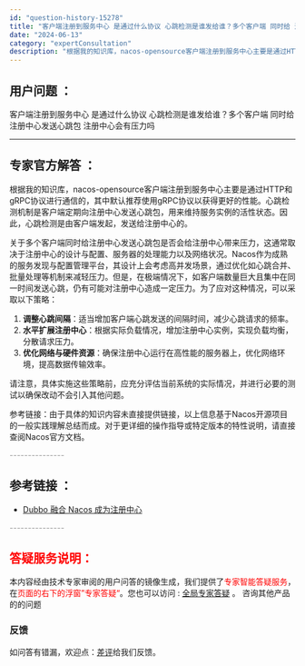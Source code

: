 ```yaml
---
id: "question-history-15278"
title: "客户端注册到服务中心 是通过什么协议 心跳检测是谁发给谁？多个客户端 同时给 注册中心发送心跳包 注册中心"
date: "2024-06-13"
category: "expertConsultation"
description: "根据我的知识库，nacos-opensource客户端注册到服务中心主要是通过HTTP和gRPC协议进行通信的，其中默认推荐使用gRPC协议以获得更好的性能。心跳检测机制是客户端定期向注册中心发送心跳包，用来维持服务实例的活性状态。因此，心跳检测是由客户端发起，发送给注册中心的。关于多个客户端同时给"
---
```


## 用户问题 ： 
 客户端注册到服务中心 是通过什么协议 心跳检测是谁发给谁？多个客户端 同时给 注册中心发送心跳包 注册中心会有压力吗  

---------------
## 专家官方解答 ：

根据我的知识库，nacos-opensource客户端注册到服务中心主要是通过HTTP和gRPC协议进行通信的，其中默认推荐使用gRPC协议以获得更好的性能。心跳检测机制是客户端定期向注册中心发送心跳包，用来维持服务实例的活性状态。因此，心跳检测是由客户端发起，发送给注册中心的。

关于多个客户端同时给注册中心发送心跳包是否会给注册中心带来压力，这通常取决于注册中心的设计与配置、服务器的处理能力以及网络状况。Nacos作为成熟的服务发现与配置管理平台，其设计上会考虑高并发场景，通过优化如心跳合并、批量处理等机制来减轻压力。但是，在极端情况下，如客户端数量巨大且集中在同一时间发送心跳，仍有可能对注册中心造成一定压力。为了应对这种情况，可以采取以下策略：

1. **调整心跳间隔**：适当增加客户端心跳发送的间隔时间，减少心跳请求的频率。
2. **水平扩展注册中心**：根据实际负载情况，增加注册中心实例，实现负载均衡，分散请求压力。
3. **优化网络与硬件资源**：确保注册中心运行在高性能的服务器上，优化网络环境，提高数据传输效率。

请注意，具体实施这些策略前，应充分评估当前系统的实际情况，并进行必要的测试以确保改动不会引入其他问题。

参考链接：由于具体的知识内容未直接提供链接，以上信息基于Nacos开源项目的一般实践理解总结而成。对于更详细的操作指导或特定版本的特性说明，请直接查阅Nacos官方文档。


<font color="#949494">---------------</font> 


## 参考链接 ：

* [Dubbo 融合 Nacos 成为注册中心](https://nacos.io/docs/latest/ecology/use-nacos-with-dubbo)


 <font color="#949494">---------------</font> 
 


## <font color="#FF0000">答疑服务说明：</font> 

本内容经由技术专家审阅的用户问答的镜像生成，我们提供了<font color="#FF0000">专家智能答疑服务</font>，在<font color="#FF0000">页面的右下的浮窗”专家答疑“</font>。您也可以访问 : [全局专家答疑](https://answer.opensource.alibaba.com/docs/intro) 。 咨询其他产品的的问题

### 反馈
如问答有错漏，欢迎点：[差评](https://ai.nacos.io/user/feedbackByEnhancerGradePOJOID?enhancerGradePOJOId=15292)给我们反馈。
